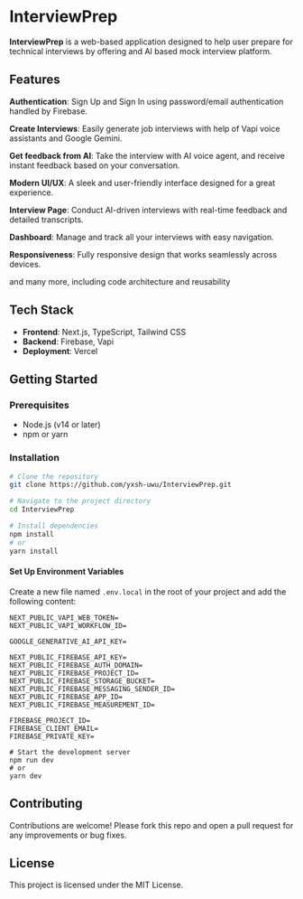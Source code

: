 # InterviewPrep

**InterviewPrep** is a web-based application designed to help user prepare for technical interviews by offering and AI based mock interview platform.

## Features

**Authentication**: Sign Up and Sign In using password/email authentication handled by Firebase.

**Create Interviews**: Easily generate job interviews with help of Vapi voice assistants and Google Gemini.

**Get feedback from AI**: Take the interview with AI voice agent, and receive instant feedback based on your conversation.

**Modern UI/UX**: A sleek and user-friendly interface designed for a great experience.

**Interview Page**: Conduct AI-driven interviews with real-time feedback and detailed transcripts.

**Dashboard**: Manage and track all your interviews with easy navigation.

**Responsiveness**: Fully responsive design that works seamlessly across devices.

and many more, including code architecture and reusability

## Tech Stack

- **Frontend**: Next.js, TypeScript, Tailwind CSS
- **Backend**: Firebase, Vapi
- **Deployment**: Vercel

## Getting Started

### Prerequisites

- Node.js (v14 or later)
- npm or yarn

### Installation

```bash
# Clone the repository
git clone https://github.com/yxsh-uwu/InterviewPrep.git

# Navigate to the project directory
cd InterviewPrep

# Install dependencies
npm install
# or
yarn install

```
#### Set Up Environment Variables

Create a new file named `.env.local` in the root of your project and add the following content:

```env
NEXT_PUBLIC_VAPI_WEB_TOKEN=
NEXT_PUBLIC_VAPI_WORKFLOW_ID=

GOOGLE_GENERATIVE_AI_API_KEY=

NEXT_PUBLIC_FIREBASE_API_KEY=
NEXT_PUBLIC_FIREBASE_AUTH_DOMAIN=
NEXT_PUBLIC_FIREBASE_PROJECT_ID=
NEXT_PUBLIC_FIREBASE_STORAGE_BUCKET=
NEXT_PUBLIC_FIREBASE_MESSAGING_SENDER_ID=
NEXT_PUBLIC_FIREBASE_APP_ID=
NEXT_PUBLIC_FIREBASE_MEASUREMENT_ID=

FIREBASE_PROJECT_ID=
FIREBASE_CLIENT_EMAIL=
FIREBASE_PRIVATE_KEY=
```
```
# Start the development server
npm run dev
# or
yarn dev
```
## Contributing
Contributions are welcome! Please fork this repo and open a pull request for any improvements or bug fixes.

## License
This project is licensed under the MIT License.

